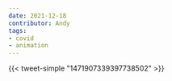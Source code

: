 ```yaml
---
date: 2021-12-18
contributor: Andy
tags:
- covid
- animation
---
```


{{< tweet-simple "1471907339397738502" >}}

<!-- {< tweet user="theosanderson" id="1471907339397738502" >}} -->
